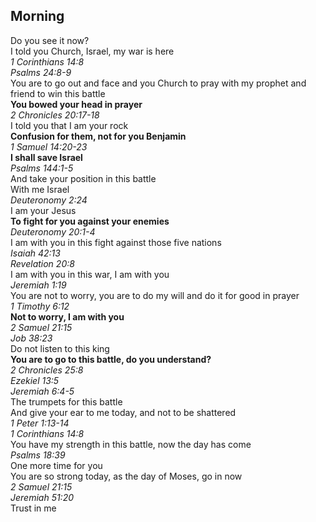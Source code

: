 ## Morning

Do you see it now?  
I told you Church, Israel, my war is here  
_1 Corinthians 14:8_  
_Psalms 24:8-9_  
You are to go out and face and you Church to pray with my prophet and friend to win this battle  
**You bowed your head in prayer**  
_2 Chronicles 20:17-18_  
I told you that I am your rock  
**Confusion for them, not for you Benjamin**  
_1 Samuel 14:20-23_  
**I shall save Israel**  
_Psalms 144:1-5_  
And take your position in this battle  
With me Israel  
_Deuteronomy 2:24_  
I am your Jesus  
**To fight for you against your enemies**  
_Deuteronomy 20:1-4_  
I am with you in this fight against those five nations  
_Isaiah 42:13_  
_Revelation 20:8_  
I am with you in this war, I am with you  
_Jeremiah 1:19_  
You are not to worry, you are to do my will and do it for good in prayer  
_1 Timothy 6:12_  
**Not to worry, I am with you**  
_2 Samuel 21:15_  
_Job 38:23_  
Do not listen to this king  
**You are to go to this battle, do you understand?**  
_2 Chronicles 25:8_  
_Ezekiel 13:5_  
_Jeremiah 6:4-5_  
The trumpets for this battle  
And give your ear to me today, and not to be shattered  
_1 Peter 1:13-14_  
_1 Corinthians 14:8_  
You have my strength in this battle, now the day has come  
_Psalms 18:39_  
One more time for you  
You are so strong today, as the day of Moses, go in now  
_2 Samuel 21:15_  
_Jeremiah 51:20_  
Trust in me  

